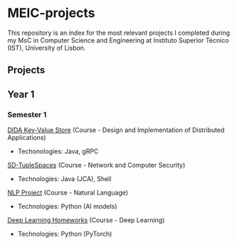 # MEIC-projects
This repository is an index for the most relevant projects I completed during my MsC in Computer Science and Engineering at Instituto Superior Técnico (IST), University of Lisbon.

## Projects

## Year 1
### Semester 1
[DIDA Key-Value Store](https://github.com/pedro-curto/DAD-KVS) (Course - Design and Implementation of Distributed Applications)
- Techonologies: Java, gRPC

[SD-TupleSpaces](https://github.com/pedro-curto/MessagIST) (Course - Network and Computer Security)
- Technologies: Java (JCA), Shell

[NLP Project](https://github.com/pedro-curto/NLP-Project) (Course - Natural Language)
- Technologies: Python (AI models)

[Deep Learning Homeworks](https://github.com/pedro-curto/DL-HWs) (Course - Deep Learning)
- Technologies: Python (PyTorch)